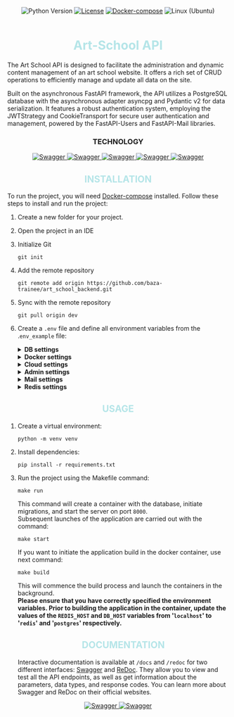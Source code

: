 <div class="badge_container" style="display: flex; justify-content: center;">

![Python Version](https://img.shields.io/badge/python-3.11-blue.svg)
[![License](https://img.shields.io/badge/license-MIT-green.svg)](https://opensource.org/licenses/MIT)
[![Docker-compose](https://img.shields.io/badge/docker-compose-orange.svg)](https://www.digitalocean.com/community/tutorials/how-to-install-and-use-docker-compose-on-ubuntu-22-04)
![Linux (Ubuntu)](https://img.shields.io/badge/linux-ubuntu-green.svg)
</div>
<h1 align="center" style="color: #B5E5E8;">Art-School API</h1>

The Art School API is designed to facilitate the administration and dynamic content management of an art school website. It offers a rich set of CRUD operations to efficiently manage and update all data on the site.

Built on the asynchronous FastAPI framework, the API utilizes a PostgreSQL database with the asynchronous adapter asyncpg and Pydantic v2 for data serialization. It features a robust authentication system, employing the JWTStrategy and CookieTransport for secure user authentication and management, powered by the FastAPI-Users and FastAPI-Mail libraries.

<h3 align="center">TECHNOLOGY</h3>
<p align="center">
  <a href="https://fastapi.tiangolo.com/" target="_blank">
    <img src="https://img.shields.io/badge/FastAPI-005571?style=for-the-badge&logo=fastapi" alt="Swagger">
  </a>
  <a href="https://fastapi-users.github.io/fastapi-users" target="_blank">
    <img src="https://img.shields.io/badge/FastAPI%20Users-ef5552?style=for-the-badge" alt="Swagger">
  </a>
  <a href="https://www.sqlalchemy.org/" target="_blank">
    <img src="https://img.shields.io/badge/sqlalchemy-fbfbfb?style=for-the-badge" alt="Swagger">
  </a>
  <a href="https://pydantic-docs.helpmanual.io/" target="_blank">
    <img src="https://img.shields.io/badge/Pydantic-14354C?style=for-the-badge&logo=Pydantic" alt="Swagger">
  </a>
  <a href="https://pypi.org/project/fastapi-mail/" target="_blank">
    <img src="https://img.shields.io/badge/FastAPI%20Mail-0078D4?style=for-the-badge" alt="Swagger">
  </a>
</p>

<h2 align="center" style="color: #B5E5E8;">INSTALLATION</h2>

To run the project, you will need [Docker-compose](https://www.digitalocean.com/community/tutorials/how-to-install-and-use-docker-compose-on-ubuntu-22-04) installed. Follow these steps to install and run the project:

1. Create a new folder for your project.

2. Open the project in an IDE

3. Initialize Git

    ```
    git init
    ```
4. Add the remote repository
    ```
    git remote add origin https://github.com/baza-trainee/art_school_backend.git
    ```
5. Sync with the remote repository

    ```
    git pull origin dev
    ```
6. Create a `.env` file and define all environment variables from the .`env_example` file:
    <details class="custom-details">
    <summary><b>DB settings</b></summary>
    <p class="custom-details-description"><i>Variables for database and the project configuration.</i></p>

    <b class="variable-name">DB_HOST</b>=<span class="variable-value">localhost</span><br>
    <b class="variable-name">DB_PORT</b>=<span class="variable-value">5432</span><br>
    <b class="variable-name">DB_NAME</b>=<span class="variable-value">school_db</span><br>
    <b class="variable-name">DB_USER</b>=<span class="variable-value">admin</span><br>
    <b class="variable-name">DB_PASS</b>=<span class="variable-value">admin</span><br>
    <b class="variable-name">BASE_URL</b>=<span class="variable-value">http://localhost:8000</span><br>
    <b class="variable-name">SECRET_AUTH</b>=<span class="variable-value">SECRET</span>
    </details>

    <details class="custom-details">
    <summary><b>Docker settings</b></summary>
    <p class="custom-details-description"><i>Variable for configuring Docker containers.</i></p>

    <b class="variable-name">POSTGRES_DB</b>=<span class="variable-value">school_db</span><br>
    <b class="variable-name">POSTGRES_USER</b>=<span class="variable-value">admin</span><br>
    <b class="variable-name">POSTGRES_PASSWORD</b>=<span class="variable-value">admin</span>
    </details>

    <details class="custom-details">
    <summary><b>Cloud settings</b></summary>
    <p class="custom-details-description"><i>Variables for configuring Cloudinary cloud service.</i></p>

    <b class="variable-name">CLOUD_NAME</b>=<span class="variable-value">cloudname</span><br>
    <b class="variable-name">API_KEY</b>=<span class="variable-value">1234567890</span><br>
    <b class="variable-name">API_SECRET</b>=<span class="variable-value">1s2e3c4r5e6t</span>
    </details>

    <details class="custom-details">
    <summary><b>Admin settings</b></summary>
    <p class="custom-details-description"><i>Variables for initialization of superuser (administrator).</i></p>

    <b class="variable-name">ADMIN_USERNAME</b>=<span class="variable-value">admin@example.com</span><br>
    <b class="variable-name">ADMIN_PASSWORD</b>=<span class="variable-value">Admin123$</span>
    </details>

    <details class="custom-details">
    <summary><b>Mail settings</b></summary>
    <p class="custom-details-description"><i>Variables for configuring FastAPI-Mail service.</i></p>

    <b class="variable-name">EMAIL_HOST</b>=<span class="variable-value">outlook.office365.com or smtp.gmail.com</span><br>
    <b class="variable-name">EMAIL_USER</b>=<span class="variable-value">your email</span><br>
    <b class="variable-name">EMAIL_PASSWORD</b>=<span class="variable-value">Password or Key (if use gmail)</span>
    </details>

    <details class="custom-details">
    <summary><b>Redis settings</b></summary>
    <p class="custom-details-description"><i>Variables for configuring Redis container.</i></p>

    <b class="variable-name">REDIS_HOST</b>=<span class="variable-value">localhost</span><br>
    <b class="variable-name">REDIS_PORT</b>=<span class="variable-value">6379</span><br>
    </details>

<h2 align="center" style="color: #B5E5E8;">USAGE</h2>

1. Create a virtual environment:
    ```
    python -m venv venv
    ```
2. Install dependencies:
    ```
    pip install -r requirements.txt
    ```
3. Run the project using the Makefile command:
    ```
    make run
    ```
    This command will create a container with the database, initiate migrations, and start the server on port `8000`.<br>
    Subsequent launches of the application are carried out with the command:
    ```
    make start
    ```

    If you want to initiate the application build in the docker container, use next command:
    ```
    make build
    ```
    This will commence the build process and launch the containers in the background.
    <br>
    **Please ensure that you have correctly specified the environment variables. Prior to building the application in the container, update the values of the `REDIS_HOST` and `DB_HOST` variables from '`localhost`' to '`redis`' and '`postgres`' respectively.**
    
    <h2 align="center" style="color: #B5E5E8;">DOCUMENTATION</h2>

    Interactive documentation is available at `/docs` and `/redoc` for two different interfaces: [Swagger](https://swagger.io/) and [ReDoc](https://redoc.ly/). They allow you to view and test all the API endpoints, as well as get information about the parameters, data types, and response codes. You can learn more about Swagger and ReDoc on their official websites.
<p align="center">
  <a href="https://swagger.io/" target="_blank">
    <img src="https://img.shields.io/badge/Swagger-85EA2D?style=for-the-badge&logo=swagger&logoColor=black" alt="Swagger">
  </a>
  <a href="https://redoc.ly/" target="_blank">
    <img src="https://img.shields.io/badge/Redoc-8A2BE2?style=for-the-badge&logo=redoc&logoColor=white" alt="Swagger">
  </a>
</p>
